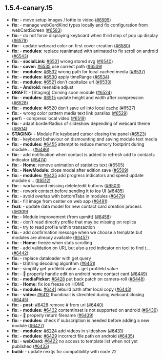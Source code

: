 ## 1.5.4-canary.15

* **fix:**  - move setup images / lottie to video ([#6595](https://github.com/AzzappApp/azzapp/pull/6595))
* **fix:**  - manage webCardKind types locally and fix configuration from webCardScreen ([#6583](https://github.com/AzzappApp/azzapp/pull/6583))
* **fix:**  - do not force displaying keyboard when third step of pop up display ([#6579](https://github.com/AzzappApp/azzapp/pull/6579))
* **fix:**  - update webcard color on first cover creation ([#6580](https://github.com/AzzappApp/azzapp/pull/6580))
* **fix:**  - **modules:** replace reanimated with animated to fix scroll on android ([#6543](https://github.com/AzzappApp/azzapp/pull/6543))
* **fix:**  - **socialLink:** [#6531](https://github.com/AzzappApp/azzapp/pull/6531) wrong stored svg ([#6540](https://github.com/AzzappApp/azzapp/pull/6540))
* **fix:**  - **cover:** [#6535](https://github.com/AzzappApp/azzapp/pull/6535) use correct path ([#6539](https://github.com/AzzappApp/azzapp/pull/6539))
* **fix:**  - **modules:** [#6532](https://github.com/AzzappApp/azzapp/pull/6532) wrong path for local cached media ([#6537](https://github.com/AzzappApp/azzapp/pull/6537))
* **fix:**  - **modules:** [#6530](https://github.com/AzzappApp/azzapp/pull/6530) apply timeRange ([#6534](https://github.com/AzzappApp/azzapp/pull/6534))
* **fix:**  - **modules:** [#6521](https://github.com/AzzappApp/azzapp/pull/6521) don’t capitalize url ([#6533](https://github.com/AzzappApp/azzapp/pull/6533))
* **fix:**  - **Android:** reenable adjust
* **DRAFT:**  - [Staging] Coming soon module ([#6524](https://github.com/AzzappApp/azzapp/pull/6524))
* **fix:**  - **modules:** [#6515](https://github.com/AzzappApp/azzapp/pull/6515) update height and width after compression ([#6528](https://github.com/AzzappApp/azzapp/pull/6528))
* **fix:**  - **modules:** [#6520](https://github.com/AzzappApp/azzapp/pull/6520) don’t save url into local cache ([#6527](https://github.com/AzzappApp/azzapp/pull/6527))
* **fix:**  -  wrong color pattern media text link parallax ([#6529](https://github.com/AzzappApp/azzapp/pull/6529))
* **perf:**  - compress local video ([#6519](https://github.com/AzzappApp/azzapp/pull/6519))
* **fix:**  - adapt borderRadius of slideshow depending of webcard theme ([#6514](https://github.com/AzzappApp/azzapp/pull/6514))
* **STAGING:**  - Module Fix keyboard cursor  closing  the panel ([#6523](https://github.com/AzzappApp/azzapp/pull/6523))
* **fix:**  - keyboard behaviour on dismounting and saving module text media
* **fix:**  - **modules:** [#6455](https://github.com/AzzappApp/azzapp/pull/6455) attempt to reduce memory footprint during module … ([#6486](https://github.com/AzzappApp/azzapp/pull/6486))
* **fix:**  - add notification when contact is added to refresh add to contacts indicator ([#6474](https://github.com/AzzappApp/azzapp/pull/6474))
* **fix:**  - **Home:** remove animation of statistics text ([#6505](https://github.com/AzzappApp/azzapp/pull/6505))
* **fix:**  - **NewModule:** close modal after edition save ([#6509](https://github.com/AzzappApp/azzapp/pull/6509))
* **fix:**  - **modules:** [#6425](https://github.com/AzzappApp/azzapp/pull/6425) add progress indicators and speed update module s… ([#6512](https://github.com/AzzappApp/azzapp/pull/6512))
* **fix:**  - workaround missing delete/edit buttons ([#6503](https://github.com/AzzappApp/azzapp/pull/6503))
* **fix:**  - rework contact before sending it to ios UI ([#6485](https://github.com/AzzappApp/azzapp/pull/6485))
* **fix:**  - avoid overlap with bottomTabs in modules ([#6479](https://github.com/AzzappApp/azzapp/pull/6479))
* **fix:**  - fill image from center on web app ([#6481](https://github.com/AzzappApp/azzapp/pull/6481))
* **feat:**  - update data model for new contact card creation process ([#6309](https://github.com/AzzappApp/azzapp/pull/6309))
* **fix:**  - Module improvement (from upmitt) ([#6458](https://github.com/AzzappApp/azzapp/pull/6458))
* **fix:**  - don’t read directly profile that may be missing on replica
* **fix:**  - try to read profile within transaction
* **fix:**  - add confirmation message when we choose a template but modules are already available ([#6457](https://github.com/AzzappApp/azzapp/pull/6457))
* **fix:**  - **Home:** freeze when stats scrolling
* **fix:**  - add validation on URL but also a red indicator on tool to find t… ([#6442](https://github.com/AzzappApp/azzapp/pull/6442))
* **fix:**  - replace dataloader with get query
* **fix:**  - lzString decoding algorithm ([#6451](https://github.com/AzzappApp/azzapp/pull/6451))
* **fix:**  - simplify get profileId value + get profileId value
* **fix:**  - 🐛 properly handle edit on android home contact card ([#6449](https://github.com/AzzappApp/azzapp/pull/6449))
* **fix:**  - **mediaPicker:** [#6428](https://github.com/AzzappApp/azzapp/pull/6428) put back patch on camera-roll ([#6448](https://github.com/AzzappApp/azzapp/pull/6448))
* **fix:**  - **Home:** fix ios freeze on HOME
* **fix:**  - **modules:** [#6441](https://github.com/AzzappApp/azzapp/pull/6441) rebuild path after local copy ([#6443](https://github.com/AzzappApp/azzapp/pull/6443))
* **fix:**  - **video:** [#6412](https://github.com/AzzappApp/azzapp/pull/6412) thumbnail is strechted during webcard closing ([#6445](https://github.com/AzzappApp/azzapp/pull/6445))
* **fix:**  - **post:** [#6428](https://github.com/AzzappApp/azzapp/pull/6428) remove # from uri ([#6440](https://github.com/AzzappApp/azzapp/pull/6440))
* **fix:**  - **modules:** [#6432](https://github.com/AzzappApp/azzapp/pull/6432) contentInset is not supported on android ([#6436](https://github.com/AzzappApp/azzapp/pull/6436))
* **fix:**  - 🐛 properly return filename ([#6439](https://github.com/AzzappApp/azzapp/pull/6439))
* **fix:**  - **modules:** check if subscription is needed before adding a new module ([#6427](https://github.com/AzzappApp/azzapp/pull/6427))
* **fix:**  - **modules:** [#6224](https://github.com/AzzappApp/azzapp/pull/6224) add videos in slideshow ([#6431](https://github.com/AzzappApp/azzapp/pull/6431))
* **fix:**  - **modules:** [#6429](https://github.com/AzzappApp/azzapp/pull/6429) incorrect file path on android ([#6435](https://github.com/AzzappApp/azzapp/pull/6435))
* **fix:**  - **webCard:** [#6422](https://github.com/AzzappApp/azzapp/pull/6422) no access to template list when not yet published ([#6433](https://github.com/AzzappApp/azzapp/pull/6433))
* **build:**  - update nextjs for compatibility with node 22
